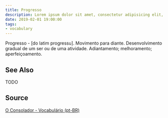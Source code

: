 ```yaml
---
title: Progresso
description: Lorem ipsum dolor sit amet, consectetur adipisicing elit, sed do eiusmod tempor incididunt ut labore et dolore magna aliqua.  TODO
date: 2019-02-01 19:00:00
tags:
- vocabulary
---
```


Progresso - [do latim progressu]. Movimento para diante. Desenvolvimento gradual de um ser ou de uma atividade. Adiantamento; melhoramento; aperfeiçoamento. 

## See Also
TODO

## Source
[O Consolador - Vocabulário (pt-BR)](http://www.oconsolador.com.br/linkfixo/vocabulario/principal.html)
